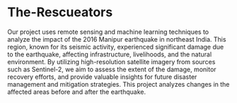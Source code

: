 # The-Rescueators
Our project uses remote sensing and machine learning techniques to analyze the impact of the 2016 Manipur earthquake in northeast India. This region, known for its seismic activity, experienced significant damage due to the earthquake, affecting infrastructure, livelihoods, and the natural environment. By utilizing high-resolution satellite imagery from sources such as Sentinel-2, we aim to assess the extent of the damage, monitor recovery efforts, and provide valuable insights for future disaster management and mitigation strategies. This project analyzes changes in the affected areas before and after the earthquake.
